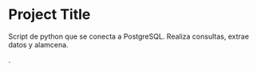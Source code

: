 
# Project Title

Script de python que se conecta a PostgreSQL.
Realiza consultas, extrae datos y alamcena.










.















